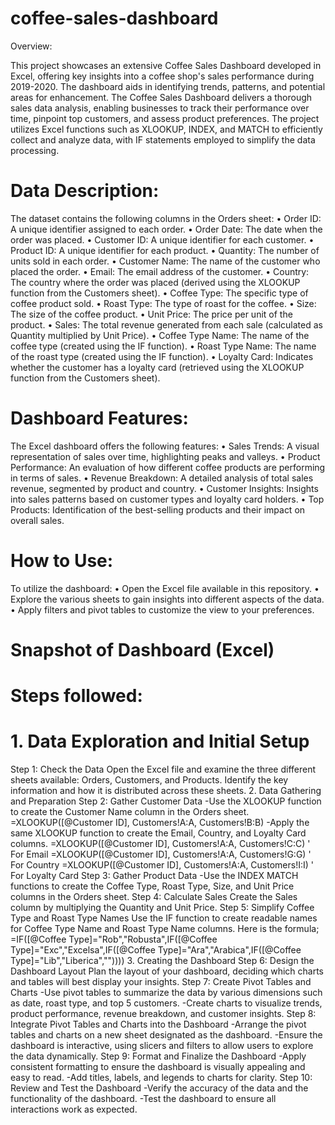 # coffee-sales-dashboard
Overview:

This project showcases an extensive Coffee Sales Dashboard developed in Excel, offering key insights into a coffee shop's sales performance during 2019-2020. The dashboard aids in identifying trends, patterns, and potential areas for enhancement.
The Coffee Sales Dashboard delivers a thorough sales data analysis, enabling businesses to track their performance over time, pinpoint top customers, and assess product preferences. The project utilizes Excel functions such as XLOOKUP, INDEX, and MATCH to efficiently collect and analyze data, with IF statements employed to simplify the data processing.

# Data Description:

The dataset contains the following columns in the Orders sheet:
•	Order ID: A unique identifier assigned to each order.
•	Order Date: The date when the order was placed.
•	Customer ID: A unique identifier for each customer.
•	Product ID: A unique identifier for each product.
•	Quantity: The number of units sold in each order.
•	Customer Name: The name of the customer who placed the order.
•	Email: The email address of the customer.
•	Country: The country where the order was placed (derived using the XLOOKUP function from the Customers sheet).
•	Coffee Type: The specific type of coffee product sold.
•	Roast Type: The type of roast for the coffee.
•	Size: The size of the coffee product.
•	Unit Price: The price per unit of the product.
•	Sales: The total revenue generated from each sale (calculated as Quantity multiplied by Unit Price).
•	Coffee Type Name: The name of the coffee type (created using the IF function).
•	Roast Type Name: The name of the roast type (created using the IF function).
•	Loyalty Card: Indicates whether the customer has a loyalty card (retrieved using the XLOOKUP function from the Customers sheet).

# Dashboard Features:

The Excel dashboard offers the following features:
•	Sales Trends: A visual representation of sales over time, highlighting peaks and valleys.
•	Product Performance: An evaluation of how different coffee products are performing in terms of sales.
•	Revenue Breakdown: A detailed analysis of total sales revenue, segmented by product and country.
•	Customer Insights: Insights into sales patterns based on customer types and loyalty card holders.
•	Top Products: Identification of the best-selling products and their impact on overall sales.

# How to Use:
To utilize the dashboard:
•	Open the Excel file available in this repository.
•	Explore the various sheets to gain insights into different aspects of the data.
•	Apply filters and pivot tables to customize the view to your preferences.
# Snapshot of Dashboard (Excel)
# Steps followed:
# 1. Data Exploration and Initial Setup
Step 1: Check the Data
Open the Excel file and examine the three different sheets available: Orders, Customers, and Products. Identify the key information and how it is distributed across these sheets.
2. Data Gathering and Preparation
Step 2: Gather Customer Data
-Use the XLOOKUP function to create the Customer Name column in the Orders sheet.
=XLOOKUP([@Customer ID], Customers!A:A, Customers!B:B)
-Apply the same XLOOKUP function to create the Email, Country, and Loyalty Card columns.
=XLOOKUP([@Customer ID], Customers!A:A, Customers!C:C) ' For Email
=XLOOKUP([@Customer ID], Customers!A:A, Customers!G:G) ' For Country
=XLOOKUP([@Customer ID], Customers!A:A, Customers!I:I) ' For Loyalty Card
Step 3: Gather Product Data
-Use the INDEX MATCH functions to create the Coffee Type, Roast Type, Size, and Unit Price columns in the Orders sheet.
Step 4: Calculate Sales
Create the Sales column by multiplying the Quantity and Unit Price.
Step 5: Simplify Coffee Type and Roast Type Names
Use the IF function to create readable names for Coffee Type Name and Roast Type Name columns.
Here is the formula;
=IF([@Coffee Type]="Rob","Robusta",IF([@Coffee Type]="Exc","Excelsa",IF([@Coffee Type]="Ara","Arabica",IF([@Coffee Type]="Lib","Liberica",""))))
3. Creating the Dashboard
Step 6: Design the Dashboard Layout
Plan the layout of your dashboard, deciding which charts and tables will best display your insights.
Step 7: Create Pivot Tables and Charts
-Use pivot tables to summarize the data by various dimensions such as date, roast type, and top 5 customers.
-Create charts to visualize trends, product performance, revenue breakdown, and customer insights.
Step 8: Integrate Pivot Tables and Charts into the Dashboard
-Arrange the pivot tables and charts on a new sheet designated as the dashboard.
-Ensure the dashboard is interactive, using slicers and filters to allow users to explore the data dynamically.
Step 9: Format and Finalize the Dashboard
-Apply consistent formatting to ensure the dashboard is visually appealing and easy to read.
-Add titles, labels, and legends to charts for clarity.
Step 10: Review and Test the Dashboard
-Verify the accuracy of the data and the functionality of the dashboard.
-Test the dashboard to ensure all interactions work as expected.





